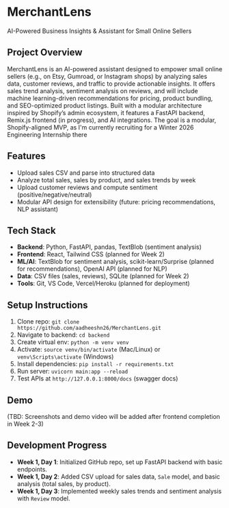 # MerchantLens

AI-Powered Business Insights & Assistant for Small Online Sellers

## Project Overview

MerchantLens is an AI-powered assistant designed to empower small online sellers (e.g., on Etsy, Gumroad, or Instagram shops) by analyzing sales data, customer reviews, and traffic to provide actionable insights. It offers sales trend analysis, sentiment analysis on reviews, and will include machine learning-driven recommendations for pricing, product bundling, and SEO-optimized product listings. Built with a modular architecture inspired by Shopify’s admin ecosystem, it features a FastAPI backend, Remix.js frontend (in progress), and AI integrations. The goal is a modular, Shopify-aligned MVP, as I'm currently recruiting for a Winter 2026 Engineering Internship there

## Features

- Upload sales CSV and parse into structured data
- Analyze total sales, sales by product, and sales trends by week
- Upload customer reviews and compute sentiment (positive/negative/neutral)
- Modular API design for extensibility (future: pricing recommendations, NLP assistant)

## Tech Stack

- **Backend**: Python, FastAPI, pandas, TextBlob (sentiment analysis)
- **Frontend**: React, Tailwind CSS (planned for Week 2)
- **ML/AI**: TextBlob for sentiment analysis, scikit-learn/Surprise (planned for recommendations), OpenAI API (planned for NLP)
- **Data**: CSV files (sales, reviews), SQLite (planned for Week 2)
- **Tools**: Git, VS Code, Vercel/Heroku (planned for deployment)

## Setup Instructions

1. Clone repo: `git clone https://github.com/aadheeshn26/MerchantLens.git`
2. Navigate to backend: `cd backend`
3. Create virtual env: `python -m venv venv`
4. Activate: `source venv/bin/activate` (Mac/Linux) or `venv\Scripts\activate` (Windows)
5. Install dependencies: `pip install -r requirements.txt`
6. Run server: `uvicorn main:app --reload`
7. Test APIs at `http://127.0.0.1:8000/docs` (swagger docs)

## Demo

(TBD: Screenshots and demo video will be added after frontend completion in Week 2-3)

## Development Progress

- **Week 1, Day 1**: Initialized GitHub repo, set up FastAPI backend with basic endpoints.
- **Week 1, Day 2**: Added CSV upload for sales data, `Sale` model, and basic analysis (total sales, by product).
- **Week 1, Day 3**: Implemented weekly sales trends and sentiment analysis with `Review` model.
